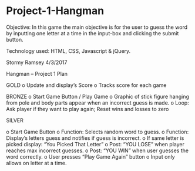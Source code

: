 # Project-1-Hangman

Objective: In this game the main objective is for the user to guess the word by inputting one letter at a time in the input-box and clicking the submit button.

Technology used: HTML, CSS, Javascript & jQuery.


Stormy Ramsey 4/3/2017			

Hangman – Project 1 Plan

GOLD 
o	Update and display’s Score
o	Tracks score for each game
	

BRONZE 
o	Start Game Button / Play Game
o	Graphic of stick figure hanging from pole and body parts appear when an incorrect guess is made.
o	Loop: Ask player if they want to play again; Reset wins and losses to zero


SILVER

o	Start Game Button 
o	Function: Selects random word to guess.
o	Function: Display’s letters guess and notifies if guess is incorrect. 
o	If same letter is picked display: “You Picked That Letter”
o	Post: “YOU LOSE” when player reaches max incorrect guesses. 
o	Post: “YOU WIN” when user guesses the word correctly.
o	User presses “Play Game Again” button
o	Input only allows on letter at a time.

